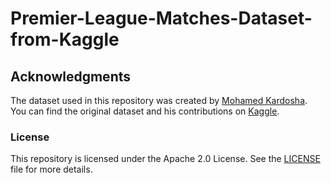 # Premier-League-Matches-Dataset-from-Kaggle

## Acknowledgments

The dataset used in this repository was created by [Mohamed Kardosha](https://github.com/mhmdkardosha). You can find the original dataset and his contributions on [Kaggle](https://www.kaggle.com/datasets/mhmdkardosha/premier-league-matches).

### License
This repository is licensed under the Apache 2.0 License. See the [LICENSE](./LICENSE) file for more details.

